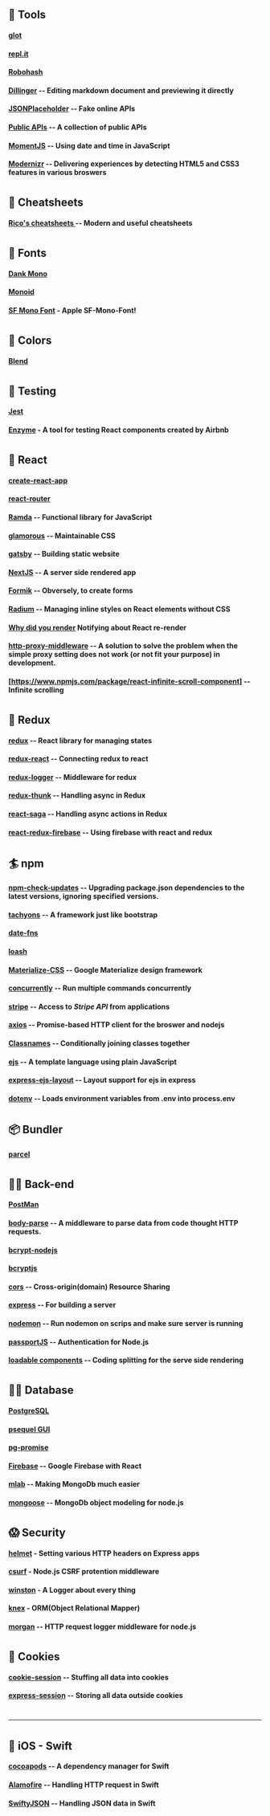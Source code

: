 ## 🍺 Tools

#### [glot](https://glot.io/)

#### [repl.it](https://repl.it/)

#### [Robohash](https://robohash.org/)

#### [Dillinger](https://dillinger.io/) -- Editing markdown document and previewing it directly

#### [JSONPlaceholder](https://jsonplaceholder.typicode.com/) -- Fake online APIs

#### [Public APIs](https://public-apis.xyz/category/text-analysis) -- A collection of public APIs

#### [MomentJS](https://momentjs.com/) -- Using date and time in JavaScript

#### [Modernizr](https://modernizr.com/) -- Delivering experiences by detecting HTML5 and CSS3 features in various broswers

#

## 💆 Cheatsheets

#### [Rico's cheatsheets ](https://devhints.io/) -- Modern and useful cheatsheets

#

## 💅 Fonts

#### [Dank Mono](https://dank.sh/)

#### [Monoid](https://larsenwork.com/monoid/)

#### [SF Mono Font](https://github.com/ZulwiyozaPutra/SF-Mono-Font) - Apple SF-Mono-Font!

#

## 🐠 Colors

#### [Blend](http://colinkeany.com/blend/)

#

## 🍄 Testing

#### [Jest](https://jestjs.io/)

#### [Enzyme](https://airbnb.io/enzyme/) - A tool for testing React components created by Airbnb

#

## 🔰 React

#### [create-react-app](/https://www.npmjs.com/package/create-react-app/)

#### [react-router](https://reacttraining.com/react-router/)

#### [Ramda](https://ramdajs.com/) -- Functional library for JavaScript

#### [glamorous](https://glamorous.rocks/) -- Maintainable CSS

#### [gatsby](https://www.gatsbyjs.org/) -- Building static website

#### [NextJS](https://nextjs.org/) -- A server side rendered app

#### [Formik](https://jaredpalmer.com/formik) -- Obversely, to create forms

#### [Radium](https://formidable.com/open-source/radium/) -- Managing inline styles on React elements without CSS

#### [Why did you render](https://github.com/welldone-software/why-did-you-render) Notifying about React re-render

#### [http-proxy-middleware](https://www.npmjs.com/package/http-proxy-middleware) -- A solution to solve the problem when the simple proxy setting does not work (or not fit your purpose) in development.

#### [https://www.npmjs.com/package/react-infinite-scroll-component] -- Infinite scrolling

#

## 🏈 Redux

#### [redux](https://www.npmjs.com/package/redux) -- React library for managing states

#### [redux-react](https://www.npmjs.com/package/react-redux) -- Connecting redux to react

#### [redux-logger](https://www.npmjs.com/package/redux-logger) -- Middleware for redux

#### [redux-thunk](https://www.npmjs.com/package/redux-thunk) -- Handling async in Redux

#### [react-saga](https://redux-saga.js.org/) -- Handling async actions in Redux

#### [react-redux-firebase](http://react-redux-firebase.com/) -- Using firebase with react and redux

#

## 🏄 npm

#### [npm-check-updates](https://www.getpostman.com/) -- Upgrading package.json dependencies to the latest versions, ignoring specified versions.

#### [tachyons](/https://www.npmjs.com/package/create-react-app/) -- A framework just like bootstrap

#### [date-fns](https://date-fns.org/)

#### [loash](https://lodash.com/)

#### [Materialize-CSS](https://materializecss.com/getting-started.html) -- Google Materialize design framework

#### [concurrently](https://www.npmjs.com/package/concurrently) -- Run multiple commands concurrently

#### [stripe](https://www.npmjs.com/package/stripe) -- Access to _Stripe API_ from applications

#### [axios](https://www.npmjs.com/package/axios) -- Promise-based HTTP client for the broswer and nodejs

#### [Classnames](https://www.npmjs.com/package/classnames) -- Conditionally joining classes together

#### [ejs](https://www.ejs.co/#promo) -- A template language using plain JavaScript

#### [express-ejs-layout](https://www.npmjs.com/package/express-ejs-layouts) -- Layout support for ejs in express

#### [dotenv](https://www.npmjs.com/package/dotenv) -- Loads environment variables from .env into process.env

#

## 📦 Bundler

#### [parcel](https://parceljs.org/)

#

## 🕵️‍♀️ Back-end

#### [PostMan](https://www.getpostman.com/)

#### [body-parse](https://www.npmjs.com/package/body-parser) -- A middleware to parse data from code thought HTTP requests.

#### [bcrypt-nodejs](https://www.npmjs.com/package/bcrypt-nodejs)

#### [bcryptjs](https://www.npmjs.com/package/bcryptjs)

#### [cors](https://www.npmjs.com/package/cors) -- Cross-origin(domain) Resource Sharing

#### [express](https://expressjs.com/) -- For building a server

#### [nodemon](https://www.npmjs.com/package/nodemon) -- Run nodemon on scrips and make sure server is running

#### [passportJS](http://www.passportjs.org/) -- Authentication for Node.js

#### [loadable components](https://www.smooth-code.com/open-source/loadable-components/docs/getting-started/) -- Coding splitting for the serve side rendering

#

## 👩‍💻 Database

#### [PostgreSQL](https://www.postgresql.org/)

#### [psequel GUI](http://www.psequel.com/)

#### [pg-promise](https://github.com/vitaly-t/pg-promise)

#### [Firebase](https://www.npmjs.com/package/firebase) -- Google Firebase with React

#### [mlab](https://mlab.com/) -- Making MongoDb much easier

#### [mongoose](https://mongoosejs.com/) -- MongoDb object modeling for node.js

#

## 😱 Security

#### [helmet](https://www.npmjs.com/package/helmet) - Setting various HTTP headers on Express apps

#### [csurf](https://www.npmjs.com/package/morgan) - Node.js CSRF protention middleware

#### [winston](https://www.npmjs.com/package/winston) - A Logger about every thing

#### [knex](https://knexjs.org/#Builder-where) - ORM(Object Relational Mapper)

#### [morgan](https://www.npmjs.com/package/morgan) -- HTTP request logger middleware for node.js

#

## 🍪 Cookies

#### [cookie-session](https://www.npmjs.com/package/cookie-session) -- Stuffing all data into cookies

#### [express-session](https://www.npmjs.com/package/express-session) -- Storing all data outside cookies

#

---

#

## 🍎 iOS - Swift

#### [cocoapods](https://cocoapods.org/) -- A dependency manager for Swift

#### [Alamofire](https://github.com/Alamofire/Alamofire) -- Handling HTTP request in Swift

#### [SwiftyJSON](https://github.com/SwiftyJSON/SwiftyJSON) -- Handling JSON data in Swift

